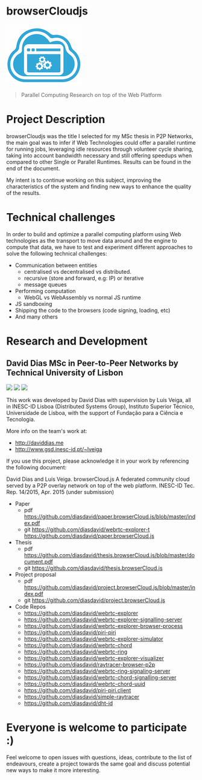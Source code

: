 browserCloudjs
==============

![](/logo/logo-small.png)

> Parallel Computing Research on top of the Web Platform

# Project Description

browserCloudjs was the title I selected for my MSc thesis in P2P Networks, the main goal was to infer if Web Technologies could offer a parallel runtime for running jobs, leveraging idle resources through volunteer cycle sharing, taking into account bandwidth necessary and still offering speedups when compared to other Single or Parallel Runtimes. Results can be found in the end of the document.

My intent is to continue working on this subject, improving the characteristics of the system and finding new ways to enhance the quality of the results.

# Technical challenges

In order to build and optimize a parallel computing platform using Web technologies as the transport to move data around and the engine to compute that data, we have to test and experiment different approaches to solve the following technical challenges:

- Communication between entities 
  - centralised vs decentralised vs distributed.
  - recursive (store and forward, e.g: IP) or iterative
  - message queues
- Performing computation
  - WebGL vs WebAssembly vs normal JS runtime
- JS sandboxing
- Shipping the code to the browsers (code signing, loading, etc)
- And many others

# Research and Development

## David Dias MSc in Peer-to-Peer Networks by Technical University of Lisbon

[![](https://img.shields.io/badge/INESC-GSD-brightgreen.svg?style=flat-square)](http://www.gsd.inesc-id.pt/) [![](https://img.shields.io/badge/TÉCNICO-LISBOA-blue.svg?style=flat-square)](http://tecnico.ulisboa.pt/) [![](https://img.shields.io/badge/project-browserCloudjs-blue.svg?style=flat-square)](https://github.com/diasdavid/browserCloudjs)

This work was developed by David Dias with supervision by Luís Veiga, all in INESC-ID Lisboa (Distributed Systems Group), Instituto Superior Técnico, Universidade de Lisboa, with the support of Fundação para a Ciência e Tecnologia. 

More info on the team's work at: 
- http://daviddias.me
- http://www.gsd.inesc-id.pt/~lveiga

If you use this project, please acknowledge it in your work by referencing the following document:

David Dias and Luís Veiga. browserCloud.js A federated community cloud served by a P2P overlay network on top of the web platform. INESC-ID Tec. Rep. 14/2015, Apr. 2015 (under submission)

- Paper
  - pdf https://github.com/diasdavid/paper.browserCloud.js/blob/master/index.pdf
  - git https://github.com/diasdavid/webrtc-explorer-t https://github.com/diasdavid/paper.browserCloud.js
- Thesis
  - pdf https://github.com/diasdavid/thesis.browserCloud.js/blob/master/document.pdf 
  - git https://github.com/diasdavid/thesis.browserCloud.js
- Project proposal
  - pdf https://github.com/diasdavid/project.browserCloud.js/blob/master/index.pdf
  - git https://github.com/diasdavid/project.browserCloud.js
- Code Repos
  - https://github.com/diasdavid/webrtc-explorer
  - https://github.com/diasdavid/webrtc-explorer-signalling-server
  - https://github.com/diasdavid/webrtc-explorer-browser-process
  - https://github.com/diasdavid/piri-piri
  - https://github.com/diasdavid/webrtc-explorer-simulator
  - https://github.com/diasdavid/webrtc-chord
  - https://github.com/diasdavid/webrtc-ring
  - https://github.com/diasdavid/webrtc-explorer-visualizer
  - https://github.com/diasdavid/raytracer-browser-p2p
  - https://github.com/diasdavid/webrtc-ring-signaling-server
  - https://github.com/diasdavid/webrtc-chord-signalling-server
  - https://github.com/diasdavid/webrtc-chord-uuid
  - https://github.com/diasdavid/piri-piri.client
  - https://github.com/diasdavid/simple-raytracer
  - https://github.com/diasdavid/dht-id


# Everyone is welcome to participate :)

Feel welcome to open issues with questions, ideas, contribute to the list of endeavours, create a project towards the same goal and discuss potential new ways to make it more interesting.

